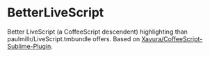 # BetterLiveScript
Better LiveScript (a CoffeeScript descendent) highlighting than paulmillr/LiveScript.tmbundle offers.
Based on [Xavura/CoffeeScript-Sublime-Plugin](https://github.com/Xavura/CoffeeScript-Sublime-Plugin).